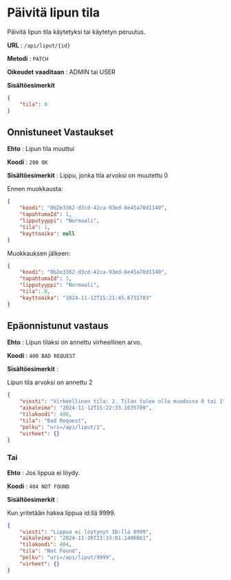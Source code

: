 # Päivitä lipun tila

Päivitä lipun tila käytetyksi tai käytetyn peruutus.

**URL** : `/api/liput/{id}`

**Metodi** : `PATCH`

**Oikeudet vaaditaan** : ADMIN tai USER

**Sisältöesimerkit**

```json
{
    "tila": 0
}
```

## Onnistuneet Vastaukset

**Ehto** : Lipun tila muuttui

**Koodi** : `200 OK`

**Sisältöesimerkit** :
Lippu, jonka tila arvoksi on muutettu 0

Ennen muokkausta:
```json
{
    "koodi": "0b2e3362-d3cd-42ca-93ed-8e45a70d1140",
    "tapahtumaId": 1,
    "lipputyyppi": "Normaali",
    "tila": 1,
    "kayttoaika": null
}
```

Muokkauksen jälkeen:
```json
{
    "koodi": "0b2e3362-d3cd-42ca-93ed-8e45a70d1140",
    "tapahtumaId": 1,
    "lipputyyppi": "Normaali",
    "tila": 0,
    "kayttoaika": "2024-11-12T15:21:45.6731703"
}
```

## Epäonnistunut vastaus

**Ehto** : Lipun tilaksi on annettu virheellinen arvo.

**Koodi** : `400 BAD REQUEST`

**Sisältöesimerkit** : 

Lipun tila arvoksi on annettu 2

```json
{
    "viesti": "Virheellinen tila: 2. Tilan tulee olla muodossa 0 tai 1",
    "aikaleima": "2024-11-12T15:22:33.1635709",
    "tilakoodi": 400,
    "tila": "Bad Request",
    "polku": "uri=/api/liput/1",
    "virheet": {}
}
```
### Tai

**Ehto** : Jos lippua ei löydy.

**Koodi** : `404 NOT FOUND`

**Sisältöesimerkit** :

Kun yritetään hakea lippua id:llä 9999.

```json
{
    "viesti": "Lippua ei löytynyt ID:llä 9999",
    "aikaleima": "2024-11-26T23:33:01.1406661",
    "tilakoodi": 404,
    "tila": "Not Found",
    "polku": "uri=/api/liput/9999",
    "virheet": {}
}
```